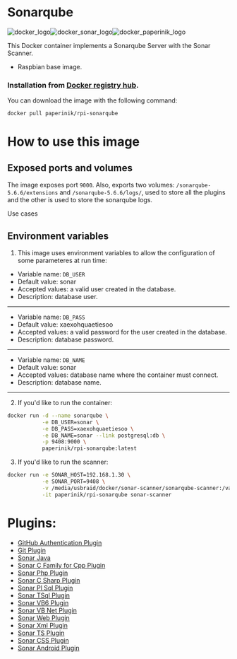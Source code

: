 # Sonarqube

![docker_logo](https://raw.githubusercontent.com/brunocantisano/rpi-sonarqube/master/files/docker.png)![docker_sonar_logo](https://raw.githubusercontent.com/brunocantisano/rpi-sonarqube/master/files/logo-sonarqube.png)![docker_paperinik_logo](https://raw.githubusercontent.com/brunocantisano/rpi-sonarqube/master/files/docker_paperinik_120x120.png)

This Docker container implements a Sonarqube Server with the Sonar Scanner.

 * Raspbian base image.
 
### Installation from [Docker registry hub](https://registry.hub.docker.com/u/paperinik/rpi-sonarqube/).

You can download the image with the following command:

```bash
docker pull paperinik/rpi-sonarqube
```

# How to use this image

Exposed ports and volumes
----

The image exposes port `9000`. Also, exports two volumes: `/sonarqube-5.6.6/extensions` and `/sonarqube-5.6.6/logs/`, used to store all the plugins and the other is used to store the sonarqube logs.

Use cases

Environment variables
----

1) This image uses environment variables to allow the configuration of some parameteres at run time:

* Variable name: `DB_USER`
* Default value: sonar
* Accepted values: a valid user created in the database.
* Description: database user.
----

* Variable name: `DB_PASS`
* Default value: xaexohquaetiesoo
* Accepted values: a valid password for the user created in the database.
* Description: database password.
----

* Variable name: `DB_NAME`
* Default value: sonar
* Accepted values: database name where the container must connect.
* Description: database name.
----

2) If you'd like to run the container:

```bash
docker run -d --name sonarqube \
           -e DB_USER=sonar \
           -e DB_PASS=xaexohquaetiesoo \
           -e DB_NAME=sonar --link postgresql:db \
           -p 9408:9000 \
           paperinik/rpi-sonarqube:latest
```

3) If you'd like to run the scanner:

```bash
docker run -e SONAR_HOST=192.168.1.30 \
           -e SONAR_PORT=9408 \
           -v /media/usbraid/docker/sonar-scanner/sonarqube-scanner:/var/scanner \
           -it paperinik/rpi-sonarqube sonar-scanner
```

# Plugins:
* [GitHub Authentication Plugin](https://docs.sonarqube.org/display/PLUG/GitHub+Authentication+Plugin)
* [Git Plugin](https://docs.sonarqube.org/display/PLUG/Git+Plugin)
* [Sonar Java](https://docs.sonarqube.org/display/PLUG/SonarJava)
* [Sonar C Family for Cpp Plugin](https://www.sonarsource.com/products/codeanalyzers/sonarcfamilyforcpp.html)
* [Sonar Php Plugin](https://www.sonarsource.com/products/codeanalyzers/sonarphp.html)
* [Sonar C Sharp Plugin](https://www.sonarsource.com/products/codeanalyzers/sonarcsharp.html)
* [Sonar Pl Sql Plugin](https://www.sonarsource.com/products/codeanalyzers/sonarplsql.html)
* [Sonar TSql Plugin](https://www.sonarsource.com/products/codeanalyzers/sonartsql.html)
* [Sonar VB6 Plugin](https://www.sonarsource.com/products/codeanalyzers/sonarvb6.html)
* [Sonar VB Net Plugin](https://www.sonarsource.com/products/codeanalyzers/sonarvbnet.html)
* [Sonar Web Plugin](https://www.sonarsource.com/products/codeanalyzers/sonarweb.html)
* [Sonar Xml Plugin](https://www.sonarsource.com/products/codeanalyzers/sonarxml.html)
* [Sonar TS Plugin](https://www.sonarsource.com/products/codeanalyzers/sonarts.html)
* [Sonar CSS Plugin](https://github.com/kalidasya/sonar-css-plugin)
* [Sonar Android Plugin](https://github.com/ofields/sonar-android)
